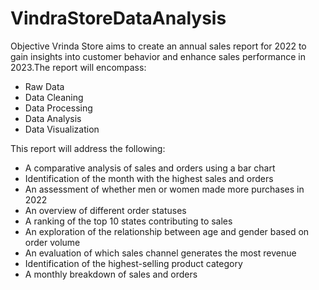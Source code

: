 # VindraStoreDataAnalysis
Objective
Vrinda Store aims to create an annual sales report for 2022 to gain insights into customer behavior and enhance sales performance in 2023.The report will encompass:
- Raw Data
- Data Cleaning
- Data Processing
- Data Analysis
- Data Visualization
  
This report will address the following:
- A comparative analysis of sales and orders using a bar chart
- Identification of the month with the highest sales and orders
- An assessment of whether men or women made more purchases in 2022
- An overview of different order statuses
- A ranking of the top 10 states contributing to sales
- An exploration of the relationship between age and gender based on order volume
- An evaluation of which sales channel generates the most revenue
- Identification of the highest-selling product category
- A monthly breakdown of sales and orders

